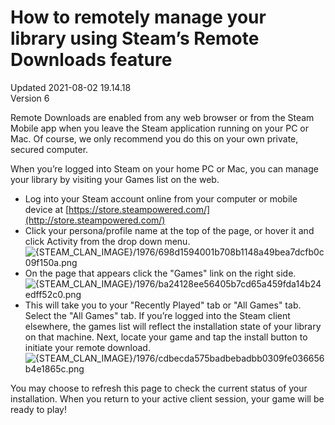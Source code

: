 # How to remotely manage your library using  Steam’s Remote Downloads feature
Updated 2021-08-02 19.14.18  
Version 6  

Remote Downloads are enabled from any web browser or from the Steam Mobile app when you leave the Steam application running on your PC or Mac. Of course, we only recommend you do this on your own private, secured computer.  
  
When you’re logged into Steam on your home PC or Mac, you can manage your library by visiting your Games list on the web.  
  
* Log into your Steam account online from your computer or mobile device at [https://store.steampowered.com/](http://store.steampowered.com/)
* Click your persona/profile name at the top of the page, or hover it and click Activity from the drop down menu.  
![{STEAM_CLAN_IMAGE}/1976/698d1594001b708b1148a49bea7dcfb0c09f150a.png]({STEAM_CLAN_IMAGE}/1976/698d1594001b708b1148a49bea7dcfb0c09f150a.png)
* On the page that appears click the "Games" link on the right side.  
![{STEAM_CLAN_IMAGE}/1976/ba24128ee56405b7cd65a459fda14b24edff52c0.png]({STEAM_CLAN_IMAGE}/1976/ba24128ee56405b7cd65a459fda14b24edff52c0.png)
* This will take you to your "Recently Played" tab or "All Games" tab. Select the "All Games" tab. If you’re logged into the Steam client elsewhere, the games list will reflect the installation state of your library on that machine.   Next, locate your game and tap the install button to initiate your remote download. ![{STEAM_CLAN_IMAGE}/1976/cdbecda575badbebadbb0309fe036656b4e1865c.png]({STEAM_CLAN_IMAGE}/1976/cdbecda575badbebadbb0309fe036656b4e1865c.png)
  
You may choose to refresh this page to check the current status of your installation. When you return to your active client session, your game will be ready to play!